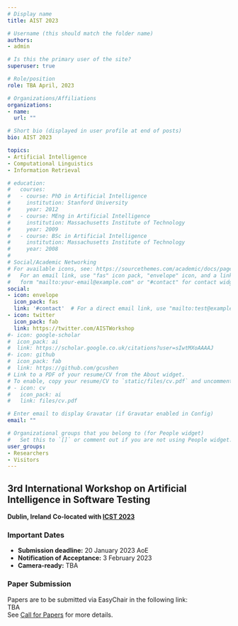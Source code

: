 ```yaml
---
# Display name
title: AIST 2023

# Username (this should match the folder name)
authors:
- admin

# Is this the primary user of the site?
superuser: true

# Role/position
role: TBA April, 2023

# Organizations/Affiliations
organizations:
- name: 
  url: ""

# Short bio (displayed in user profile at end of posts)
bio: AIST 2023

topics:
- Artificial Intelligence
- Computational Linguistics
- Information Retrieval

# education:
#   courses:
#   - course: PhD in Artificial Intelligence
#     institution: Stanford University
#     year: 2012
#   - course: MEng in Artificial Intelligence
#     institution: Massachusetts Institute of Technology
#     year: 2009
#   - course: BSc in Artificial Intelligence
#     institution: Massachusetts Institute of Technology
#     year: 2008
# 
# Social/Academic Networking
# For available icons, see: https://sourcethemes.com/academic/docs/page-builder/#icons
#   For an email link, use "fas" icon pack, "envelope" icon, and a link in the
#   form "mailto:your-email@example.com" or "#contact" for contact widget.
social:
- icon: envelope
  icon_pack: fas
  link: '#contact'  # For a direct email link, use "mailto:test@example.org".
- icon: twitter
  icon_pack: fab
  link: https://twitter.com/AISTWorkshop
#- icon: google-scholar
#  icon_pack: ai
#  link: https://scholar.google.co.uk/citations?user=sIwtMXoAAAAJ
#- icon: github
#  icon_pack: fab
#  link: https://github.com/gcushen
# Link to a PDF of your resume/CV from the About widget.
# To enable, copy your resume/CV to `static/files/cv.pdf` and uncomment the lines below.
# - icon: cv
#   icon_pack: ai
#   link: files/cv.pdf

# Enter email to display Gravatar (if Gravatar enabled in Config)
email: ""

# Organizational groups that you belong to (for People widget)
#   Set this to `[]` or comment out if you are not using People widget.
user_groups:
- Researchers
- Visitors
---
```


## 3rd International Workshop on Artificial Intelligence in Software Testing
**Dublin, Ireland**
**Co-located with [ICST 2023](https://conf.researchr.org/home/icst-2023)**

### Important Dates

 - **Submission deadline:** 20 January 2023  AoE <br />
 - **Notification of Acceptance:** 3 February 2023 <br />
 - **Camera-ready:** TBA <br />

### Paper Submission
Papers are to be submitted via EasyChair in the following link:<br /> 
TBA <br />
See [Call for Papers](/#cfp) for more details.


